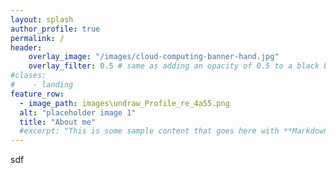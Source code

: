 ```yaml
---
layout: splash
author_profile: true
permalink: / 
header:
    overlay_image: "/images/cloud-computing-banner-hand.jpg"
    overlay_filter: 0.5 # same as adding an opacity of 0.5 to a black background
#clases: 
#    - landing
feature_row:
  - image_path: images\undraw_Profile_re_4a55.png
  alt: "placeholder image 1"
  title: "About me"
  #excerpt: "This is some sample content that goes here with **Markdown** formatting."
---
```



sdf